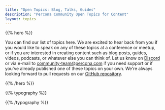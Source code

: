 ```yaml
---
title: "Open Topics: Blog, Talks, Guides"
description: "Percona Community Open Topics for Content"
layout: topics
---
```


{{% hero %}}

You can find our list of topics here. We are excited to hear back from you if you would like to speak on any of these topics at a conference or meetup, or if you are interested in creating content such as blog posts, guides, videos, podcasts, or whatever else you can think of. Let us know on [Discord](http://per.co.na/discord) or via e-mail to [community-team@percona.com](mailto:community-team@percona.com) if you need support or if you've already published one of these topics on your own. We're always looking forward to pull requests on our [GitHub repository](https://github.com/percona/community).

{{% /hero %}}

{{% typography %}}



{{% /typography %}}
